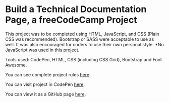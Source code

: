# Build a Technical Documentation Page, a freeCodeCamp Project

This project was to be completed using HTML, JavaScript, and CSS (Plain CSS was recommended). Bootstrap or SASS were acceptable to use as well. It was also encouraged for coders to use their own personal style. *No JavaScript was used in this project.

Tools used: CodePen, HTML, CSS (including CSS Grid), Bootstrap and Font Awesome.

You can see complete project rules [here](https://learn.freecodecamp.org/responsive-web-design/responsive-web-design-projects/build-a-technical-documentation-page/).

You can visit project in CodePen [here](https://codepen.io/connorocampo/pen/BOWxeE).

You can view it as a GitHub page [here](https://connorocampo.github.io/hire-a-camper/).
